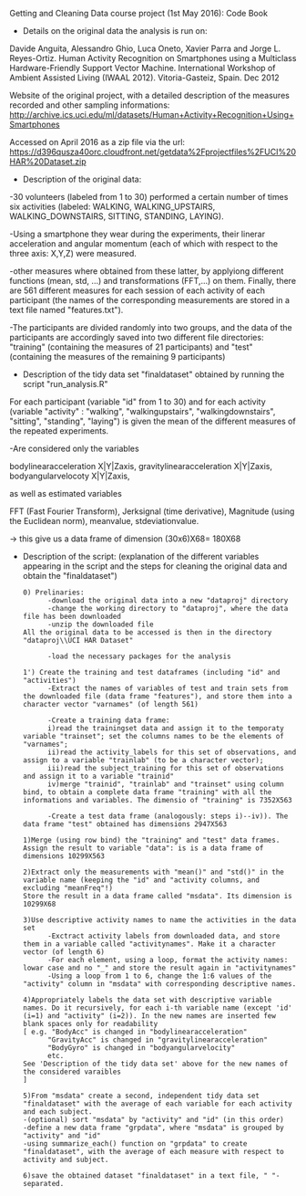 Getting and Cleaning Data course project (1st May 2016): Code Book

* Details on the original data the analysis is run on:

Davide Anguita, Alessandro Ghio, Luca Oneto, Xavier Parra and Jorge L. Reyes-Ortiz. Human Activity Recognition on Smartphones using a Multiclass Hardware-Friendly Support Vector Machine. International Workshop of Ambient Assisted Living (IWAAL 2012). Vitoria-Gasteiz, Spain. Dec 2012

Website of the original project, with a detailed description of the measures recorded and other sampling informations:
http://archive.ics.uci.edu/ml/datasets/Human+Activity+Recognition+Using+Smartphones 

Accessed on April 2016 as a zip file via the url: 
https://d396qusza40orc.cloudfront.net/getdata%2Fprojectfiles%2FUCI%20HAR%20Dataset.zip

* Description of the original data: 

-30 volunteers (labeled from 1 to 30) performed a certain number of times six activities (labeled: WALKING, WALKING_UPSTAIRS, WALKING_DOWNSTAIRS, SITTING, STANDING, LAYING). 

-Using a smartphone they wear during the experiments, their linerar acceleration and angular momentum (each of which with respect to the three axis: X,Y,Z) were measured.

-other measures where obtained from these latter, by applyiong different functions (mean, std, ...) and transformations (FFT,...) on them. Finally, there are 561 different measures for each session of each activity of each participant (the names of the corresponding measurements are stored in a text file named "features.txt").

-The participants are divided randomly into two groups, and the data of the participants are accordingly saved into two different file directories: "training" (containing the measures of 21 participants) and "test" (containing the measures of the remaining 9 participants)


* Description of the tidy data set "finaldataset" obtained by running the script "run_analysis.R"

For each participant (variable "id" from 1 to 30) 
and for each activity (variable "activity" : "walking", "walkingupstairs", "walkingdownstairs", "sitting", "standing", "laying")
is given the mean of the different measures of the repeated experiments.

-Are considered only the variables 

bodylinearacceleration X|Y|Zaxis, 
gravitylinearacceleration X|Y|Zaxis, 
bodyangularvelocoty X|Y|Zaxis, 

as well as estimated variables

FFT (Fast Fourier Transform), 
Jerksignal (time derivative), 
Magnitude (using the Euclidean norm), 
meanvalue, 
stdeviationvalue.

-> this give us a data frame of dimension (30x6)X68= 180X68


* Description of the script: 
(explanation of the different variables appearing in the script and the steps for cleaning the original data and obtain the "finaldataset")

      0) Prelinaries: 
            -download the original data into a new "dataproj" directory
            -change the working directory to "dataproj", where the data file has been downloaded
            -unzip the downloaded file
      All the original data to be accessed is then in the directory "dataproj\\UCI HAR Dataset"
      
            -load the necessary packages for the analysis
            
      1') Create the training and test dataframes (including "id" and "activities")
            -Extract the names of variables of test and train sets from the downloaded file (data frame "features"), and store them into a character vector "varnames" (of length 561)
            
            -Create a training data frame:
            i)read the trainingset data and assign it to the temporaty variable "trainset"; set the columns names to be the elements of "varnames"; 
            ii)read the activity_labels for this set of observations, and assign to a variable "trainlab" (to be a character vector);
            iii)read the subject_training for this set of observations and assign it to a variable "trainid"
            iv)merge "trainid", "trainlab" and "trainset" using column bind, to obtain a complete data frame "training" with all the informations and variables. The dimensio of "training" is 7352X563 
            
            -Create a test data frame (analogously: steps i)--iv)). The data frame "test" obtained has dimensions 2947X563
            
      1)Merge (using row bind) the "training" and "test" data frames. Assign the result to variable "data": is is a data frame of dimensions 10299X563
      
      2)Extract only the measurements with "mean()" and "std()" in the variable name (keeping the "id" and "activity columns, and excluding "meanFreq"!)
      Store the result in a data frame called "msdata". Its dimension is 10299X68
      
      3)Use descriptive activity names to name the activities in the data set
            -Exctract activity labels from downloaded data, and store them in a variable called "activitynames". Make it a character vector (of length 6)
            -For each element, using a loop, format the activity names: lowar case and no "_" and store the result again in "activitynames"
            -Using a loop from 1 to 6, change the 1:6 values of the "activity" column in "msdata" with corresponding descriptive names.
      
      4)Appropriately labels the data set with descriptive variable names. Do it recursively, for each i-th variable name (except 'id' (i=1) and "activity" (i=2)). In the new names are inserted few blank spaces only for readability 
      [ e.g. "BodyAcc" is changed in "bodylinearacceleration"
            "GravityAcc" is changed in "gravitylinearacceleration"
            "BodyGyro" is changed in "bodyangularvelocity"
            etc.
      See 'Description of the tidy data set' above for the new names of the considered varaibles
      ]
      
      5)From "msdata" create a second, independent tidy data set "finaldataset" with the average of each variable for each activity and each subject.
      -(optional) sort "msdata" by "activity" and "id" (in this order)
      -define a new data frame "grpdata", where "msdata" is grouped by "activity" and "id"
      -using summarize_each() function on "grpdata" to create "finaldataset", with the average of each measure with respect to activity and subject.
      
      6)save the obtained dataset "finaldataset" in a text file, " "-separated.
      
